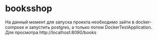 # booksshop 
На данный момент для запуска проекта необходимо зайти в docker-compose и запустить postgres, а только потом DockerTestApplication. 
Для просмотра http://localhost:8090/books
